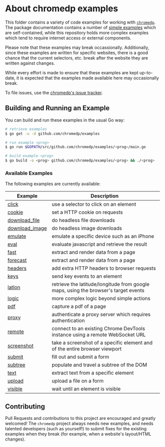 # About chromedp examples

This folder contains a variety of code examples for working with
[`chromedp`][1]. The package documentation contains a number of [simple
examples][2] which are self-contained, while this repository holds more complex
examples which tend to require internet access or external components.

Please note that these examples may break occassionally. Additionally, since
these examples are written for specific websites, there is a good chance that
the current selectors, etc. break after the website they are written against
changes.

While every effort is made to ensure that these examples are kept up-to-date,
it is expected that the examples made available here may occasionally break.

To file issues, use the [chromedp's issue tracker][3].

## Building and Running an Example

You can build and run these examples in the usual Go way:

```sh
# retrieve examples
$ go get -u -d github.com/chromedp/examples

# run example <prog>
$ go run $GOPATH/src/github.com/chromedp/examples/<prog>/main.go

# build example <prog>
$ go build -o <prog> github.com/chromedp/examples/<prog> && ./<prog>
```

### Available Examples

The following examples are currently available:

<!-- the following section is updated by running `go run gen.go` -->
<!-- START EXAMPLES -->
| Example                           | Description                                                                         |
|-----------------------------------|-------------------------------------------------------------------------------------|
| [click](/click)                   | use a selector to click on an element                                               |
| [cookie](/cookie)                 | set a HTTP cookie on requests                                                       |
| [download_file](/download_file)   | do headless file downloads                                                          |
| [download_image](/download_image) | do headless image downloads                                                         |
| [emulate](/emulate)               | emulate a specific device such as an iPhone                                         |
| [eval](/eval)                     | evaluate javascript and retrieve the result                                         |
| [fast](/fast)                     | extract and render data from a page                                                 |
| [forecast](/forecast)             | extract and render data from a page                                                 |
| [headers](/headers)               | add extra HTTP headers to browser requests                                          |
| [keys](/keys)                     | send key events to an element                                                       |
| [latlon](/latlon)                 | retrieve the latitude/longitude from google maps, using the browser's target events |
| [logic](/logic)                   | more complex logic beyond simple actions                                            |
| [pdf](/pdf)                       | capture a pdf of a page                                                             |
| [proxy](/proxy)                   | authenticate a proxy server which requires authentication                           |
| [remote](/remote)                 | connect to an existing Chrome DevTools instance using a remote WebSocket URL        |
| [screenshot](/screenshot)         | take a screenshot of a specific element and of the entire browser viewport          |
| [submit](/submit)                 | fill out and submit a form                                                          |
| [subtree](/subtree)               | populate and travel a subtree of the DOM                                            |
| [text](/text)                     | extract text from a specific element                                                |
| [upload](/upload)                 | upload a file on a form                                                             |
| [visible](/visible)               | wait until an element is visible                                                    |
<!-- END EXAMPLES -->

## Contributing

Pull Requests and contributions to this project are encouraged and greatly
welcomed! The `chromedp` project always needs new examples, and needs talented
developers (such as yourself!) to submit fixes for the existing examples when
they break (for example, when a website's layout/HTML changes).

[1]: https://github.com/chromedp/chromedp
[2]: https://pkg.go.dev/github.com/chromedp/chromedp#pkg-examples
[3]: https://github.com/chromedp/chromedp/issues
